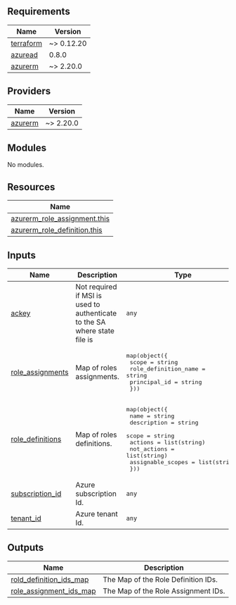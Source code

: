 <!-- BEGIN_TF_DOCS -->
## Requirements

| Name | Version |
|------|---------|
| <a name="requirement_terraform"></a> [terraform](#requirement\_terraform) | ~> 0.12.20 |
| <a name="requirement_azuread"></a> [azuread](#requirement\_azuread) | 0.8.0 |
| <a name="requirement_azurerm"></a> [azurerm](#requirement\_azurerm) | ~> 2.20.0 |

## Providers

| Name | Version |
|------|---------|
| <a name="provider_azurerm"></a> [azurerm](#provider\_azurerm) | ~> 2.20.0 |

## Modules

No modules.

## Resources

| Name |
|------|
| [azurerm_role_assignment.this](https://registry.terraform.io/providers/hashicorp/azurerm/latest/docs/resources/role_assignment) |
| [azurerm_role_definition.this](https://registry.terraform.io/providers/hashicorp/azurerm/latest/docs/resources/role_definition) |

## Inputs

| Name | Description | Type | Default | Required |
|------|-------------|------|---------|:--------:|
| <a name="input_ackey"></a> [ackey](#input\_ackey) | Not required if MSI is used to authenticate to the SA where state file is | `any` | `null` | no |
| <a name="input_role_assignments"></a> [role\_assignments](#input\_role\_assignments) | Map of roles assignments. | <pre>map(object({<br>    scope                = string<br>    role_definition_name = string<br>    principal_id         = string<br>  }))</pre> | `{}` | no |
| <a name="input_role_definitions"></a> [role\_definitions](#input\_role\_definitions) | Map of roles definitions. | <pre>map(object({<br>    name              = string<br>    description       = string<br>    scope             = string<br>    actions           = list(string)<br>    not_actions       = list(string)<br>    assignable_scopes = list(string)<br>  }))</pre> | `{}` | no |
| <a name="input_subscription_id"></a> [subscription\_id](#input\_subscription\_id) | Azure subscription Id. | `any` | n/a | yes |
| <a name="input_tenant_id"></a> [tenant\_id](#input\_tenant\_id) | Azure tenant Id. | `any` | n/a | yes |

## Outputs

| Name | Description |
|------|-------------|
| <a name="output_rold_definition_ids_map"></a> [rold\_definition\_ids\_map](#output\_rold\_definition\_ids\_map) | The Map of the Role Definition IDs. |
| <a name="output_role_assignment_ids_map"></a> [role\_assignment\_ids\_map](#output\_role\_assignment\_ids\_map) | The Map of the Role Assignment IDs. |
<!-- END_TF_DOCS -->